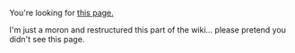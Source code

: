 You're looking for [this page.](/queen_events/swarming/)

I'm just a moron and restructured this part of the wiki... please pretend you didn't see this page.